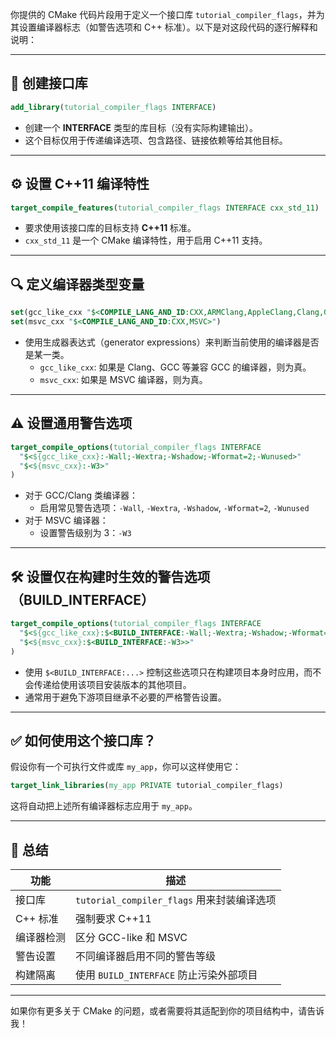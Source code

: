 你提供的 CMake 代码片段用于定义一个接口库 `tutorial_compiler_flags`，并为其设置编译器标志（如警告选项和 C++ 标准）。以下是对这段代码的逐行解释和说明：

---

## 🧱 创建接口库

```cmake
add_library(tutorial_compiler_flags INTERFACE)
```

- 创建一个 **INTERFACE** 类型的库目标（没有实际构建输出）。
- 这个目标仅用于传递编译选项、包含路径、链接依赖等给其他目标。

---

## ⚙️ 设置 C++11 编译特性

```cmake
target_compile_features(tutorial_compiler_flags INTERFACE cxx_std_11)
```

- 要求使用该接口库的目标支持 **C++11** 标准。
- `cxx_std_11` 是一个 CMake 编译特性，用于启用 C++11 支持。

---

## 🔍 定义编译器类型变量

```cmake
set(gcc_like_cxx "$<COMPILE_LANG_AND_ID:CXX,ARMClang,AppleClang,Clang,GNU,LCC>")
set(msvc_cxx "$<COMPILE_LANG_AND_ID:CXX,MSVC>")
```

- 使用生成器表达式（generator expressions）来判断当前使用的编译器是否是某一类。
  - `gcc_like_cxx`: 如果是 Clang、GCC 等兼容 GCC 的编译器，则为真。
  - `msvc_cxx`: 如果是 MSVC 编译器，则为真。

---

## ⚠️ 设置通用警告选项

```cmake
target_compile_options(tutorial_compiler_flags INTERFACE
  "$<${gcc_like_cxx}:-Wall;-Wextra;-Wshadow;-Wformat=2;-Wunused>"
  "$<${msvc_cxx}:-W3>"
)
```

- 对于 GCC/Clang 类编译器：
  - 启用常见警告选项：`-Wall`, `-Wextra`, `-Wshadow`, `-Wformat=2`, `-Wunused`
- 对于 MSVC 编译器：
  - 设置警告级别为 3：`-W3`

---

## 🛠️ 设置仅在构建时生效的警告选项（BUILD_INTERFACE）

```cmake
target_compile_options(tutorial_compiler_flags INTERFACE
  "$<${gcc_like_cxx}:$<BUILD_INTERFACE:-Wall;-Wextra;-Wshadow;-Wformat=2;-Wunused>>"
  "$<${msvc_cxx}:$<BUILD_INTERFACE:-W3>>"
)
```

- 使用 `$<BUILD_INTERFACE:...>` 控制这些选项只在构建项目本身时应用，而不会传递给使用该项目安装版本的其他项目。
- 通常用于避免下游项目继承不必要的严格警告设置。

---

## ✅ 如何使用这个接口库？

假设你有一个可执行文件或库 `my_app`，你可以这样使用它：

```cmake
target_link_libraries(my_app PRIVATE tutorial_compiler_flags)
```

这将自动把上述所有编译器标志应用于 `my_app`。

---

## 📝 总结

| 功能 | 描述 |
|------|------|
| 接口库 | `tutorial_compiler_flags` 用来封装编译选项 |
| C++ 标准 | 强制要求 C++11 |
| 编译器检测 | 区分 GCC-like 和 MSVC |
| 警告设置 | 不同编译器启用不同的警告等级 |
| 构建隔离 | 使用 `BUILD_INTERFACE` 防止污染外部项目 |

---

如果你有更多关于 CMake 的问题，或者需要将其适配到你的项目结构中，请告诉我！